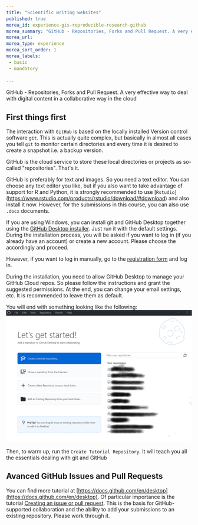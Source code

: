 ```yaml
---
title: "Scientific writing websites"
published: true
morea_id: experience-gis-reproducible-research-github
morea_summary: "GitHub - Repositories, Forks and Pull Request. A very effective way to deal with digital content in a collaborative way"
morea_url: 
morea_type: experience
morea_sort_order: 1
morea_labels:
 - basic
 - mandatory

---
```


GitHub - Repositories, Forks and Pull Request. A very effective way to deal with digital content in a collaborative way in the cloud

## First things first

The interaction with `GitHub` is based on the locally installed 
Version control software `git`. This is actually quite complex, but basically in almost all cases you tell `git` to monitor certain directories and every time it is desired to create a snapshot i.e. a backup version.
 
GitHub is the cloud service to store these local directories or projects as so-called "repositories". That's it.

GitHub is preferably for text and images. So you need a text editor. You can choose any text editor you like, but if you also want to take advantage of support for R and Python, it is strongly recommended to use [`Rstudio`] (https://www.rstudio.com/products/rstudio/download/#download) and also install it now. However, for the submissions in this course, you can also use `.docx` documents. 

If you are using Windows, you can install git and GitHub Desktop together using the [GitHub Desktop installer](https://desktop.github.com/). Just run it with the default settings. During the installation process, you will be asked if you want to log in (if you already have an account) or create a new account. Please choose the accordingly and proceed. 

However, if you want to log in manually, go to the [registration form](https://github.com/signup?ref_cta=Sign+up&ref_loc=header+logged+out&ref_page=%2F&source=header-home) and log in. 

During the installation, you need to allow GitHub Desktop to manage your GitHub Cloud repos. So please follow the instructions and grant the suggested permissions. At the end, you can change your email settings, etc. It is recommended to leave them as default.

You will end with something looking like the following:
![](images/gitdesk.png)


Then, to warm up, run the `Create Tutorial Repository`. It will teach you all the essentials dealing with git and GitHub

## Avanced GitHub Issues and Pull Requests

You can find more tutorial at [https://docs.github.com/en/desktop](https://docs.github.com/en/desktop).  Of particular importance is the tutorial [Creating an issue or pull request](https://docs.github.com/en/desktop/contributing-and-collaborating-using-github-desktop/working-with-your-remote-repository-on-github-or-github-enterprise/creating-an-issue-or-pull-request). This is the basis for GitHub-supported collaboration and the ability to add your submissions to an existing repository. Please work through it. 




